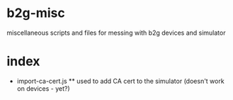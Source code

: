 b2g-misc
========

miscellaneous scripts and files for messing with b2g devices and simulator

index
=====
* import-ca-cert.js
** used to add CA cert to the simulator (doesn't work on devices - yet?)

